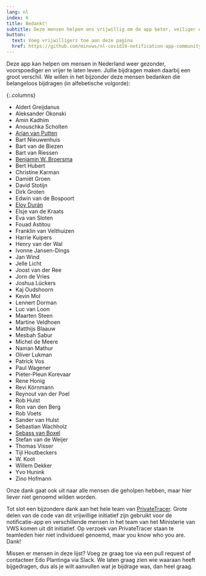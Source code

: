 ```yaml
---
lang: nl
index: 6
title: Bedankt!
subtitle: Deze mensen helpen ons vrijwillig om de app beter, veiliger en gebruiksvriendelijker te maken. Dank!
button:
  text: Voeg vrijwilligers toe aan deze pagina
  href: https://github.com/minvws/nl-covid19-notification-app-community-website/edit/master/_blocks/who-is-who.md
---
```

Deze app kan helpen om mensen in Nederland weer gezonder, voorspoediger en vrijer te laten leven. Jullie bijdragen maken daarbij een groot verschil. We willen in het bijzonder deze mensen bedanken die belangeloos bijdragen (in alfebetische volgorde):

{:.columns}
* Aldert Greijdanus
* Aleksander Okonski
* Amin Kadhim
* Anouschka Scholten
* [Arian van Putten](https://github.com/arianvp)
* Bart Nieuwenhuis
* Bart van de Biezen
* Bart van Riessen
* [Benjamin W. Broersma](https://github.com/bwbroersma)
* Bert Hubert
* Christine Karman
* Damiët Groen
* David Stotijn
* Dirk Groten
* Edwin van de Bospoort
* [Eloy Durán](https://github.com/alloy/)
* Elsje van de Kraats
* Eva van Sloten
* Fouad Astitou
* Franklin van Velthuizen
* Harrie Kuipers
* Henry van der Wal
* Ivonne Jansen-Dings
* Jan Wind
* Jelle Licht
* Joost van der Ree
* Jorn de Vries
* Joshua Lückers
* Kaj Oudshoorn
* Kevin Mol
* Lennert Dorman
* Luc van Loon
* Maarten Steen
* Martine Veldhoen
* Matthijs Blaauw
* Mesbah Sabur
* Michel de Meere
* Naman Mathur
* Oliver Lukman
* Patrick Vos
* Paul Wagener
* Pieter-Pleun Korevaar
* Rene Honig
* Revi Körnmann
* Reynout van der Poel
* Rob Hulst
* Ron van den Berg
* Rob Voets
* Sander van Hulst
* Sebastian Wachholz
* [Sebass van Boxel](https://github.com/SvanBoxel)
* Stefan van de Weijer
* Thomas Visser
* Tijl Houtbeckers
* W. Koot
* Willem Dekker
* Yvo Hunink
* Zino Hofmann

Onze dank gaat ook uit naar alle mensen die geholpen hebben, maar hier liever niet genoemd wilden worden.

Tot slot een bijzondere dank aan het hele team van [PrivateTracer](https://www.privatetracer.org/). Grote delen van de code van dit vrijwillige initiatief zijn gebruikt voor de notificatie-app en verschillende mensen in het team van het Ministerie van VWS komen uit dit initiatief. Op verzoek van PrivateTracer staan te teamleden hier niet individueel genoemd, maar you know who you are. Dank!

Missen er mensen in deze lijst? Voeg ze graag toe via een pull request of contacteer Edo Plantinga via Slack. We laten graag zien wie waaraan heeft bijgedragen, dus als je wilt aanvullen wat je bijdrage was, dan heel graag.
